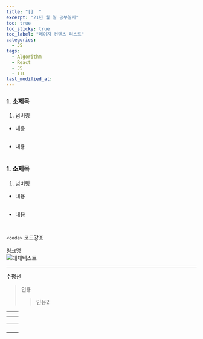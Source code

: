 ```yaml
---
title: "[]  "
excerpt: "21년 월 일 공부일지"
toc: true
toc_sticky: true
toc_label: "페이지 컨텐츠 리스트"
categories:
  - JS
tags:
  - Algorithm
  - React
  - JS
  - TIL
last_modified_at:
---
```


### **1. 소제목**

1. 넘버링

- 내용

```javascript

```

- 내용

```javascript

```

### **1. 소제목**

1. 넘버링

- 내용

```javascript

```

- 내용

```javascript

```



```javascript
```
`<code>` 코드강조

[링크명](링크주소)    
![대체텍스트](이미지주소)

*** 
수평선

>인용
>>인용2

| | |
---|---
| | |
| | |

|||
|--|--|
|||
|||
|||
|||
